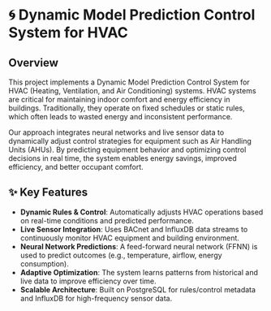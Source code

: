 # 🌀 Dynamic Model Prediction Control System for HVAC

## Overview

This project implements a Dynamic Model Prediction Control System for
HVAC (Heating, Ventilation, and Air Conditioning) systems. HVAC systems
are critical for maintaining indoor comfort and energy efficiency in
buildings. Traditionally, they operate on fixed schedules or static
rules, which often leads to wasted energy and inconsistent performance.

Our approach integrates neural networks and live sensor data to
dynamically adjust control strategies for equipment such as Air Handling
Units (AHUs). By predicting equipment behavior and optimizing control
decisions in real time, the system enables energy savings, improved
efficiency, and better occupant comfort.

## ✨ Key Features

-   **Dynamic Rules & Control**: Automatically adjusts HVAC operations
    based on real-time conditions and predicted performance.
-   **Live Sensor Integration**: Uses BACnet and InfluxDB data streams
    to continuously monitor HVAC equipment and building environment.
-   **Neural Network Predictions**: A feed-forward neural network (FFNN)
    is used to predict outcomes (e.g., temperature, airflow, energy
    consumption).
-   **Adaptive Optimization**: The system learns patterns from
    historical and live data to improve efficiency over time.
-   **Scalable Architecture**: Built on PostgreSQL for rules/control
    metadata and InfluxDB for high-frequency sensor data.
